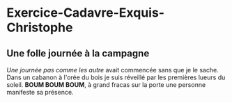 # Exercice-Cadavre-Exquis-Christophe
## Une folle journée à la campagne
*Une journée pas comme les autre* avait commencée sans que je le sache.
Dans un cabanon à l'orée du bois je suis réveillé par les premières lueurs du soleil.
**BOUM BOUM BOUM**, à grand fracas sur la porte une personne manifeste sa présence.
